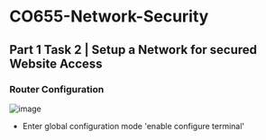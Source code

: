 # CO655-Network-Security

## Part 1 Task 2 | Setup a Network for secured Website Access 

### Router Configuration
![image](https://github.com/user-attachments/assets/c8de6b87-818d-44e4-8afa-8c97ca9b8abb)

- Enter global configuration mode
  'enable
configure terminal'


